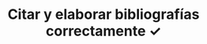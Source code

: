 ---
layout: default
title: "Citar y elaborar bibliografías correctamente ✓"
description: Mejora tus habilidades de citación y elaboración de bibliografía, con consejos prácticos y pautas precisas para diversos estilos bibliográficos 📑👆
h1: "Citar y elaborar bibliografías con precisión y rigor"
intro: "Te preparamos una guía completa que mejorará tus habilidades de citación y elaboración de bibliografía, brindándote consejos prácticos y pautas precisas para diversos estilos bibliográficos."
boton_info: "normas"
boton_info_title: "Elige el estilo"
boton_mas: "descargas"
boton_mas_title: "Utiliza un generador"
vertical: true
published: no
---